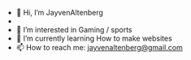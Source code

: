 - 👋 Hi, I’m JayvenAltenberg
- 
- 👀 I’m interested in Gaming / sports
- 🌱 I’m currently learning How to make websites
- 📫 How to reach me: jayvenaltenberg@gmail.com

<!---
JayvenAltenberg/JayvenAltenberg is a ✨ special ✨ repository because its `README.md` (this file) appears on your GitHub profile.
You can click the Preview link to take a look at your changes.
--->
